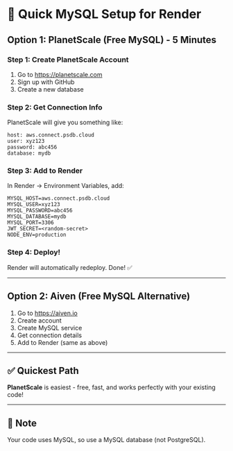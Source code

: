 # 🚀 Quick MySQL Setup for Render

## Option 1: PlanetScale (Free MySQL) - 5 Minutes

### Step 1: Create PlanetScale Account
1. Go to https://planetscale.com
2. Sign up with GitHub
3. Create a new database

### Step 2: Get Connection Info
PlanetScale will give you something like:
```
host: aws.connect.psdb.cloud
user: xyz123
password: abc456
database: mydb
```

### Step 3: Add to Render
In Render → Environment Variables, add:
```
MYSQL_HOST=aws.connect.psdb.cloud
MYSQL_USER=xyz123
MYSQL_PASSWORD=abc456
MYSQL_DATABASE=mydb
MYSQL_PORT=3306
JWT_SECRET=<random-secret>
NODE_ENV=production
```

### Step 4: Deploy!
Render will automatically redeploy. Done! ✅

---

## Option 2: Aiven (Free MySQL Alternative)

1. Go to https://aiven.io
2. Create account
3. Create MySQL service
4. Get connection details
5. Add to Render (same as above)

---

## ✅ Quickest Path
**PlanetScale** is easiest - free, fast, and works perfectly with your existing code!

---

## 📝 Note
Your code uses MySQL, so use a MySQL database (not PostgreSQL).

